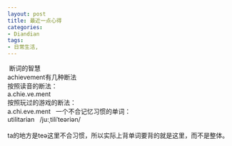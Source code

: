 ```yaml
---
layout: post
title: 最近一点心得
categories:
- Diandian
tags:
- 日常生活, 
---
```

&nbsp;断词的智慧
<br /> achievement有几种断法
<br /> 按照读音的断法：
<br /> a.chie.ve.ment
<br /> 按照玩过的游戏的断法：
<br /> a.chi.eve.ment &nbsp; 一个不合记忆习惯的单词：
<br /> utilitarian &nbsp; /ju:ˌtiliˈteəriən/
<br />
<br /> ta的地方是teə这里不合习惯，所以实际上背单词要背的就是这里，而不是整体。 &nbsp; &nbsp;